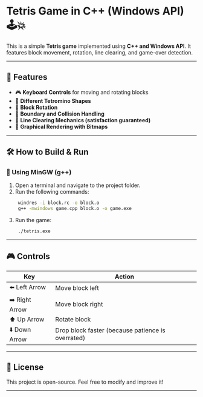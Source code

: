 # Tetris Game in C++ (Windows API) 🕹️💥

This is a simple **Tetris game** implemented using **C++ and Windows API**. It features block movement, rotation, line clearing, and game-over detection.

---

## 📌 Features
- 🎮 **Keyboard Controls** for moving and rotating blocks
- 🧱 **Different Tetromino Shapes**
- 🔄 **Block Rotation**
- 📏 **Boundary and Collision Handling**
- 🚀 **Line Clearing Mechanics (satisfaction guaranteed)**
- 🎨 **Graphical Rendering with Bitmaps**

---

## 🛠️ How to Build & Run

### **🔹 Using MinGW (g++)**
1. Open a terminal and navigate to the project folder.
2. Run the following commands:
   ```sh
    windres -i block.rc -o block.o
    g++ -mwindows game.cpp block.o -o game.exe
   ```
3. Run the game:
   ```sh
    ./tetris.exe
    ```
---

## 🎮 Controls
| Key | Action |
|-|-|
| ⬅️ Left Arrow  | Move block left |
| ➡️ Right Arrow | Move block right |
| ⬆️ Up Arrow   | Rotate block |
| ⬇️ Down Arrow | Drop block faster (because patience is overrated) |
---

## 📜 License
This project is open-source. Feel free to modify and improve it!

---